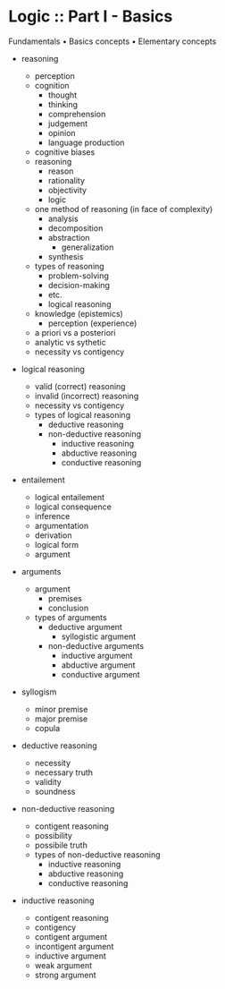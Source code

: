 # Logic :: Part I - Basics

Fundamentals • Basics concepts • Elementary concepts

- reasoning
  - perception
  - cognition
    - thought
    - thinking
    - comprehension
    - judgement
    - opinion
    - language production
  - cognitive biases
  - reasoning
    - reason
    - rationality
    - objectivity
    - logic
  - one method of reasoning (in face of complexity)
    - analysis
     - decomposition
    - abstraction
      - generalization
    - synthesis
  - types of reasoning
    - problem-solving
    - decision-making
    - etc.
    - logical reasoning
  - knowledge (epistemics)
    - perception (experience)
  - a priori vs a posteriori
  - analytic vs sythetic
  - necessity vs contigency


- logical reasoning
  - valid (correct) reasoning
  - invalid (incorrect) reasoning
  - necessity vs contigency
  - types of logical reasoning
    - deductive reasoning
    - non-deductive reasoning
      - inductive reasoning
      - abductive reasoning
      - conductive reasoning

- entailement
  - logical entailement
  - logical consequence
  - inference
  - argumentation
  - derivation
  - logical form
  - argument

- arguments
  - argument
    - premises
    - conclusion
  - types of arguments
    - deductive argument
      - syllogistic argument
    - non-deductive arguments
      - inductive argument
      - abductive argument
      - conductive argument

- syllogism
  - minor premise
  - major premise
  - copula

- deductive reasoning
  - necessity
  - necessary truth
  - validity
  - soundness

- non-deductive reasoning
  - contigent reasoning
  - possibility
  - possibile truth
  - types of non-deductive reasoning
    - inductive reasoning
    - abductive reasoning
    - conductive reasoning

- inductive reasoning
  - contigent reasoning
  - contigency
  - contigent argument
  - incontigent argument
  - inductive argument
  - weak argument
  - strong argument
